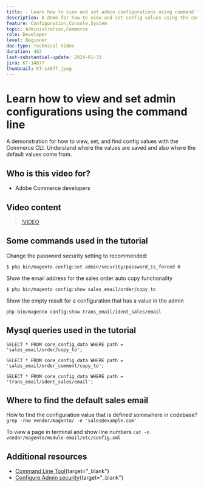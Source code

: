 ```yaml
---
title: - Learn how to view and set admin configurations using command line
description: A demo for how to view and set config values using the command line
feature: Configuration,Console,System
topic: Administration,Commerce
role: Developer
level: Beginner
doc-type: Technical Video
duration: 462
last-substantial-update: 2024-01-31
jira: KT-14877
thumbnail: KT-14877.jpeg
---
```


# Learn how to view and set admin configurations using the command line

A demonstration for how to view, set, and find config values with the Commerce CLI. Understand where the values are saved and also where the default values come from.

## Who is this video for?

- Adobe Commerce developers

## Video content

>[!VIDEO](https://video.tv.adobe.com/v/3427123?&learn=on)

## Some commands used in the tutorial

Change the password security setting to recommended:

`$ php bin/magento config:set admin/security/password_is_forced 0`

Show the email address for the sales order auto copy functionality

`$ php bin/magento config:show sales_email/order/copy_to`

Show the empty result for a configuration that has a value in the admin

`php bin/magento config:show trans_email/ident_sales/email`

## Mysql queries used in the tutorial

```
SELECT * FROM core_config_data WHERE path = 'sales_email/order/copy_to';

SELECT * FROM core_config_data WHERE path = 'sales_email/order_comment/copy_to';

SELECT * FROM core_config_data WHERE path = 'trans_email/ident_sales/email';
```

## Where to find the default sales email

How to find the configuration value that is defined somewhere in codebase?
`grep -rnw vendor/magento/ -e 'sales@example.com'`

To view a page in terminal and show line numbers `cat -n vendor/magento/module-email/etc/config.xml`

## Additional resources

- [Command Line Tool](https://experienceleague.adobe.com/docs/commerce-operations/configuration-guide/cli/config-cli.html){target="_blank"}
- [Configure Admin security](https://experienceleague.adobe.com/docs/commerce-admin/systems/security/security-admin.html){target="_blank"}
